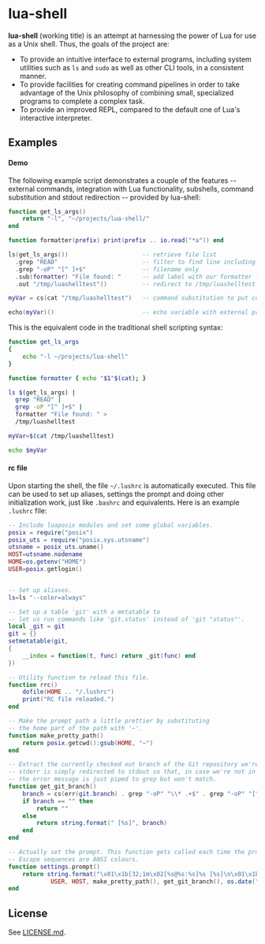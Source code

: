 lua-shell
=========

**lua-shell** (working title) is an attempt at harnessing the power of Lua for use as a
Unix shell. Thus, the goals of the project are:

* To provide an intuitive interface to external programs, including system utilities such as `ls` and `sudo` as well as other CLI tools, in a consistent manner.
* To provide facilities for creating command pipelines in order to take advantage of the Unix philosophy of combining small, specialized programs to complete a complex task.
* To provide an improved REPL, compared to the default one of Lua's interactive interpreter.


Examples
--------

#### Demo
The following example script demonstrates a couple of the features -- external commands, integration with Lua functionality, subshells, command substitution and stdout redirection -- provided by lua-shell:

```lua
function get_ls_args()
	return "-l", "~/projects/lua-shell/"
end

function formatter(prefix) print(prefix .. io.read("*a")) end

ls(get_ls_args())                     -- retrieve file list
  .grep "READ"                        -- filter to find line including 'READ'
  .grep "-oP" "[^ ]+$"                -- filename only
  .sub(formatter) "File found: "      -- add label with our formatter function as a subshell
  .out "/tmp/luashelltest"()          -- redirect to /tmp/luashelltest

myVar = cs(cat "/tmp/luashelltest")   -- command substitution to put contents of file into variable

echo(myVar)()                         -- echo variable with external program
```

This is the equivalent code in the traditional shell scripting syntax:

```bash
function get_ls_args
{
	echo "-l ~/projects/lua-shell"
}

function formatter { echo "$1"$(cat); }

ls $(get_ls_args) |
  grep "READ" |
  grep -oP "[^ ]+$" |
  formatter "File found: " >
  /tmp/luashelltest

myVar=$(cat /tmp/luashelltest)

echo $myVar
```

#### rc file
Upon starting the shell, the file `~/.lushrc` is automatically executed. This file can be used to set up aliases,
settings the prompt and doing other initialization work, just like `.bashrc` and equivalents. Here is an example `.lushrc` file:

```lua
-- Include luaposix modules and set some global variables.
posix = require("posix")
posix_uts = require("posix.sys.utsname")
utsname = posix_uts.uname()
HOST=utsname.nodename
HOME=os.getenv("HOME")
USER=posix.getlogin()


-- Set up aliases.
ls=ls "--color=always"

-- Set up a table 'git' with a metatable to
-- let us run commands like 'git.status' instead of 'git "status"'.
local _git = git
git = {}
setmetatable(git,
{
	__index = function(t, func) return _git(func) end
})

-- Utility function to reload this file.
function rrc()
	dofile(HOME .. "/.lushrc")
	print("RC file reloaded.")
end

-- Make the prompt path a little prettier by substituting
-- the home part of the path with '~'.
function make_pretty_path()
	return posix.getcwd():gsub(HOME, "~")
end

-- Extract the currently checked out branch of the Git repository we're in.
-- stderr is simply redirected to stdout so that, in case we're not in a Git repository,
-- the error message is just piped to grep but won't match.
function get_git_branch()
	branch = cs(err(git.branch) . grep "-oP" "\\* .+$" . grep "-oP" "[^* ]+")
	if branch == "" then
		return ""
	else
		return string.format(" [%s]", branch)
	end
end

-- Actually set the prompt. This function gets called each time the prompt is printed.
-- Escape sequences are ANSI colours.
function settings.prompt()
	return string.format("\x01\x1b[32;1m\x02[%s@%s:%s]%s [%s]\n\x01\x1b[31;1m\x02$ \x01\x1b[0m\x02",
			USER, HOST, make_pretty_path(), get_git_branch(), os.date("%H:%M:%S"))
end

```

License
-------
See [LICENSE.md](LICENSE.md).
